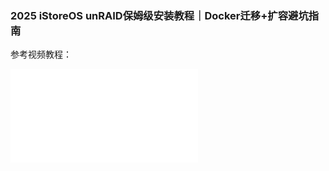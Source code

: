 ### 2025 iStoreOS unRAID保姆级安装教程｜Docker迁移+扩容避坑指南

参考视频教程：

<iframe src="//player.bilibili.com/player.html?bvid=BV1rNZ3YHEwW&page=1" scrolling="no" border="0" frameborder="no" framespacing="0" allowfullscreen="true"> </iframe>